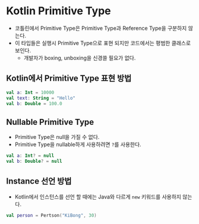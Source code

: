 # Kotlin Primitive Type

- 코틀린에서 Primitive Type은 Primitive Type과 Reference Type을 구분하지 않는다.  
- 이 타입들은 실행시 Primitive Type으로 표현 되지만 코드에서는 평범한 클래스로 보인다.
  - 개발자가 boxing, unboxing을 신경쓸 필요가 없다.

## Kotlin에서 Primitive Type 표현 방법
```kotlin
val a: Int = 10000
val text: String = "Hello"
val b: Double = 100.0
```

## Nullable Primitive Type
- Primitive Type은 null을 가질 수 없다.
- Primitive Type을 nullable하게 사용하려면 `?`를 사용한다.
```kotlin
val a: Int? = null
val b: Double? = null
```
## Instance 선언 방법
- Kotlin에서 인스턴스를 선언 할 때에는 Java와 다르게 `new` 키워드를 사용하지 않는다.
```kotlin
val person = Pertson("KiBong", 30)
``` 
